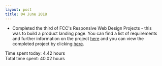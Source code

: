 ```yaml
---
layout: post
title: 04 June 2018
---
```


* Completed the third of FCC's Responsive Web Design Projects - this was to build a product landing page. You can find a list of requirements and further information on the project [here](https://learn.freecodecamp.org/responsive-web-design/responsive-web-design-projects/build-a-product-landing-page) and you can view the completed project by clicking [here](http://htmlpreview.github.io/?https://github.com/thomasjbell7/FCC-Product-Landing-Page/blob/master/index.html).

Time spent today: 4.42 hours  
Total time spent: 40.02 hours  